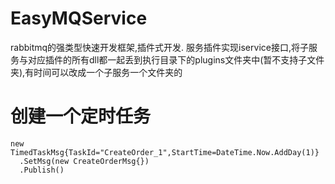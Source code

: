 # EasyMQService
rabbitmq的强类型快速开发框架,插件式开发.
服务插件实现iservice接口,将子服务与对应插件的所有dll都一起丢到执行目录下的plugins文件夹中(暂不支持子文件夹),有时间可以改成一个子服务一个文件夹的

# 创建一个定时任务
    new TimedTaskMsg{TaskId="CreateOrder_1",StartTime=DateTime.Now.AddDay(1)}
      .SetMsg(new CreateOrderMsg{})
      .Publish()


